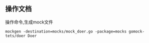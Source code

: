 ## 操作文档
操作命令,生成mock文件
```
mockgen -destination=mocks/mock_doer.go -package=mocks gomock-tets/doer Doer
```
